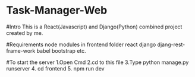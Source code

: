 # Task-Manager-Web

#Intro
This is a React(Javascript) and Django(Python) combined project created by me.

#Requirements
node modules in frontend folder
react
django
djang-rest-frame-work
babel
bootstrap
etc.

#To start the server
1.Open Cmd
2.cd to this file
3.Type python manage.py runserver
4. cd frontend
5. npm run dev
